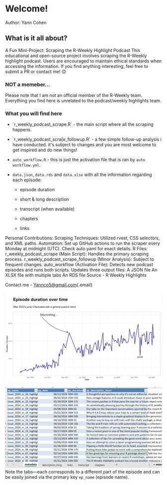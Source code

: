 # Welcome!

Author: Yann Cohen

## What is it all about?

A Fun Mini-Project: Scraping the R-Weekly Highlight Podcast This educational and open-source project involves scraping the R-Weekly highlight podcast. Users are encouraged to maintain ethical standards when accessing the information. If you find anything interesting, feel free to submit a PR or contact me! 😊

### NOT a memeber...

Please note that I am not an official member of the R-Weekly team. Everything you find here is unrelated to the podcast/weekly highlights team.

### What you will find here

-   \`r_weekly_podcast_scrape.R\` - the main script where all the scraping happens.

-   \`r_weekly_podcast_scra[e_followup.R\` - a few simple follow-up analysis i have conducted. it's subject to changes and you are most welcome to get inspired and do new things!

-   `auto_workflow.R` - this is just the activation file that is ran by `auto workflow.yml`.

-   `data.json`, `data.rds` and `data.xlsx` with all the information regarding each episode:

    -   episode duration

    -   short & long description

    -   transcript (when available)

    -   chapters

    -   links

Personal Contributions: Scraping Techniques: Utilized rvest, CSS selectors, and XML paths. Automation: Set up GitHub actions to run the scraper every Monday at midnight (UTC). Check auto.yaml for exact details. R Files: r_weekly_podcast_scrape (Main Script): Handles the primary scraping process. r_weekly_podcast_scrape_followup (Minor Analysis): Subject to frequent changes. auto_workflow (Activation File): Detects new podcast episodes and runs both scripts. Updates three output files: A JSON file An XLSX file with multiple tabs An RDS file Source - R Weekly Highlights

Contact me - [Yannco5\@gmail.com](mailto:Yannco5@gmail.com){.email}

![Episode Duration Over Time](episode_duration.png)

![Preview of the XL Workbook](xl_preview.png) Note the tabs—each corresponds to a different part of the episode and can be easily joined via the primary key `ep_name` (episode name).
